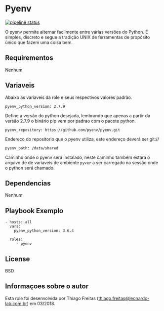 Pyenv
=========

[![pipeline status](https://git.tray.net.br/infra/sre/iac-ansible/roles/pyenv/badges/master/pipeline.svg)](https://git.tray.net.br/infra/sre/iac-ansible/roles/pyenv/commits/master)

O pyenv permite alternar facilmente entre várias versões do Python. É simples, discreto e segue a tradição UNIX de ferramentas de propósito único que fazem uma coisa bem.

Requirementos
------------

Nenhum

Variaveis
--------------

Abaixo as variaveis da role e seus respectivos valores padrão.

    pyenv_python_version: 2.7.9

Define a versão do python desejada, lembrando que apenas a partir da versão 2.7.9 o binário pip vem por padrao com o pacote python.

    pyenv_repository: https://github.com/pyenv/pyenv.git

Endereço do repositorio que o pyenv utiliza, este endereço deverá ser git://

    pyenv_path: /data/shared

Caminho onde o pyenv será instalado, neste caminho também estará o arquivo de de variaveis de ambiente `pyver` a ser carregado na sessão onde o python será chamado.


Dependencias
------------

Nenhum

Playbook Exemplo
----------------

    - hosts: all
      vars:
        pyenv_python_version: 3.6.4

      roles:
         - pyenv

License
-------

BSD

Informaçoes sobre o autor
------------------

Esta role foi desenvolvida por Thiago Freitas (thiago.freitas@leonardo-lab.com.br) em 03/2018.
